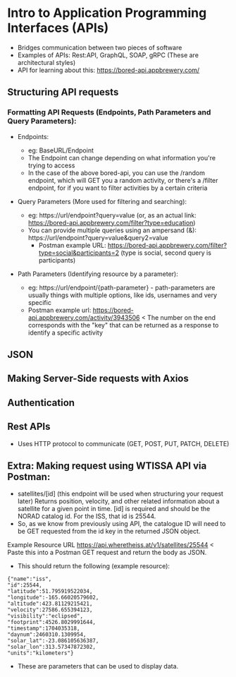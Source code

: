 # Intro to Application Programming Interfaces (APIs)

- Bridges communication between two pieces of software
- Examples of APIs: Rest:API, GraphQL, SOAP, gRPC (These are architectural styles)
- API for learning about this: https://bored-api.appbrewery.com/

## Structuring API requests

### Formatting API Requests (Endpoints, Path Parameters and Query Parameters):

- Endpoints:

  - eg: BaseURL/Endpoint
  - The Endpoint can change depending on what information you're trying to access
  - In the case of the above bored-api, you can use the /random endpoint, which will GET you a random activity, or there's a /filter endpoint, for if you want to filter activities by a certain criteria

- Query Parameters (More used for filtering and searching):

  - eg: https://url/endpoint?query=value (or, as an actual link: https://bored-api.appbrewery.com/filter?type=education)
  - You can provide multiple queries using an ampersand (&): https://url/endpoint?query=value&query2=value
    - Postman example URL: https://bored-api.appbrewery.com/filter?type=social&participants=2 (type is social, second query is participants)

- Path Parameters (Identifying resource by a parameter):
  - eg: https://url/endpoint/{path-parameter} - path-parameters are usually things with multiple options, like ids, usernames and very specific
  - Postman example url: https://bored-api.appbrewery.com/activity/3943506 < The number on the end corresponds with the "key" that can be returned as a response to identify a specific activity

## JSON

## Making Server-Side requests with Axios

## Authentication

## Rest APIs

- Uses HTTP protocol to communicate (GET, POST, PUT, PATCH, DELETE)

## Extra: Making request using WTISSA API via Postman:

- satellites/[id] (this endpoint will be used when structuring your request later)
  Returns position, velocity, and other related information about a satellite for a given point in time. [id] is required and should be the NORAD catalog id. For the ISS, that id is 25544.
- So, as we know from previously using API, the catalogue ID will need to be GET requested from the id key in the returned JSON object.

Example Resource URL
https://api.wheretheiss.at/v1/satellites/25544 < Paste this into a Postman GET request and return the body as JSON.

- This should return the following (example resource):

```
{"name":"iss",
"id":25544,
"latitude":51.795919522034,
"longitude":-165.66020579602,
"altitude":423.81129215421,
"velocity":27586.655394123,
"visibility":"eclipsed",
"footprint":4526.8029991644,
"timestamp":1704035318,
"daynum":2460310.1309954,
"solar_lat":-23.086105636387,
"solar_lon":313.57347872302,
"units":"kilometers"}
```

- These are parameters that can be used to display data.
